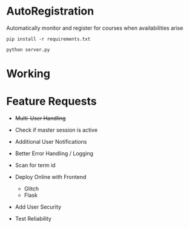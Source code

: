 # AutoRegistration
Automatically monitor and register for courses when availabilities arise

```pip install -r requirements.txt```

```python server.py```

# Working 

# Feature Requests 
* <del>Multi-User Handling</del>
* Check if master session is active 
* Additional User Notifications
* Better Error Handling / Logging

* Scan for term id
* Deploy Online with Frontend 
    * Glitch
    * Flask 

* Add User Security
* Test Reliability